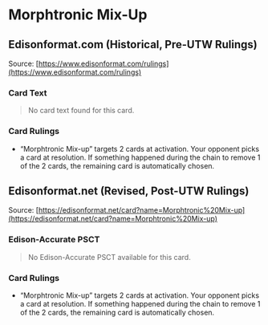 # Morphtronic Mix-Up

## Edisonformat.com (Historical, Pre-UTW Rulings)

Source: [https://www.edisonformat.com/rulings](https://www.edisonformat.com/rulings)

### Card Text

> No card text found for this card.

### Card Rulings

*   “Morphtronic Mix-up” targets 2 cards at activation. Your opponent picks a card at resolution. If something happened during the chain to remove 1 of the 2 cards, the remaining card is automatically chosen.

## Edisonformat.net (Revised, Post-UTW Rulings)

Source: [https://edisonformat.net/card?name=Morphtronic%20Mix-up](https://edisonformat.net/card?name=Morphtronic%20Mix-up)

### Edison-Accurate PSCT

> No Edison-Accurate PSCT available for this card.

### Card Rulings

*   “Morphtronic Mix-up” targets 2 cards at activation. Your opponent picks a card at resolution. If something happened during the chain to remove 1 of the 2 cards, the remaining card is automatically chosen.
            